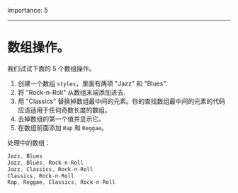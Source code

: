 importance: 5

---

# 数组操作。

我们试试下面的 5 个数组操作。

1. 创建一个数组 `styles`，里面有两项 "Jazz" 和 "Blues".
2. 将 "Rock-n-Roll" 从数组末端添加进去.
3. 用 "Classics" 替换掉数组最中间的元素。你的查找数组最中间的元素的代码应该适用于任何奇数长度的数组。
4. 去掉数组的第一个值并显示它。
5. 在数组前面添加 `Rap` 和 `Reggae`。

处理中的数组：

```js no-beautify
Jazz, Blues
Jazz, Blues, Rock-n-Roll
Jazz, Classics, Rock-n-Roll
Classics, Rock-n-Roll
Rap, Reggae, Classics, Rock-n-Roll
```
